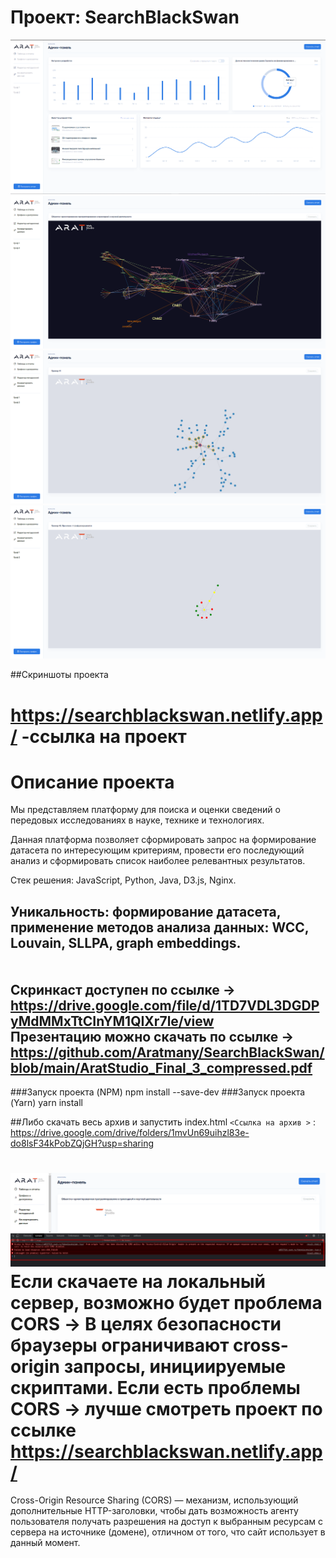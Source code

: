 
# Проект: SearchBlackSwan

![](https://github.com/Aratmany/SearchBlackSwan/blob/main/Screenshot_13.png)
![](https://github.com/Aratmany/SearchBlackSwan/blob/main/Screenshot_14.png)
![](https://github.com/Aratmany/SearchBlackSwan/blob/main/Screenshot_15.png)
![](https://github.com/Aratmany/SearchBlackSwan/blob/main/Screenshot_16.png)




##Скриншоты проекта


https://searchblackswan.netlify.app/ -ссылка на проект
=============

Описание проекта
=============

Мы представляем платформу для поиска и оценки сведений о передовых исследованиях в науке, технике и технологиях.

Данная платформа позволяет сформировать запрос на формирование датасета по интересующим критериям, провести его последующий анализ и сформировать список наиболее релевантных результатов.

Стек решения: JavaScript, Python, Java, D3.js, Nginx.

 Уникальность: формирование датасета, применение методов анализа данных: WCC, Louvain, SLLPA, graph embeddings.<br/>
 <br/>
 <br/>
 Скринкаст доступен по ссылке -> https://drive.google.com/file/d/1TD7VDL3DGDPyMdMMxTtCInYM1QIXr7le/view <br/>
 Презентацию можно скачать по ссылке -> https://github.com/Aratmany/SearchBlackSwan/blob/main/AratStudio_Final_3_compressed.pdf
-------------

###Запуск проекта (NPM)
npm install --save-dev
###Запуск проекта (Yarn)
yarn install

##Либо скачать весь архив и запустить index.html
`<Ссылка на архив >` : <https://drive.google.com/drive/folders/1mvUn69uihzl83e-do8lsF34kPobZQjGH?usp=sharing>

![](https://github.com/Aratmany/SearchBlackSwan/blob/main/Screenshot_17.png)
Если скачаете на локальный сервер, возможно будет проблема CORS -> В целях безопасности браузеры ограничивают cross-origin запросы, инициируемые скриптами. Если есть проблемы CORS -> лучше смотреть проект по ссылке https://searchblackswan.netlify.app/
=============
Cross-Origin Resource Sharing (CORS) — механизм, использующий дополнительные HTTP-заголовки, чтобы дать возможность агенту пользователя получать разрешения на доступ к выбранным ресурсам с сервера на источнике (домене), отличном от того, что сайт использует в данный момент. 
                




